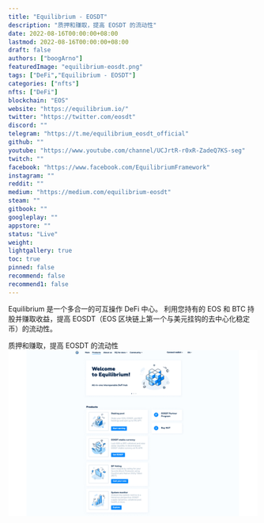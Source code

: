 ```yaml
---
title: "Equilibrium - EOSDT"
description: "质押和赚取，提高 EOSDT 的流动性"
date: 2022-08-16T00:00:00+08:00
lastmod: 2022-08-16T00:00:00+08:00
draft: false
authors: ["boogArno"]
featuredImage: "equilibrium-eosdt.png"
tags: ["DeFi","Equilibrium - EOSDT"]
categories: ["nfts"]
nfts: ["DeFi"]
blockchain: "EOS"
website: "https://equilibrium.io/"
twitter: "https://twitter.com/eosdt"
discord: ""
telegram: "https://t.me/equilibrium_eosdt_official"
github: ""
youtube: "https://www.youtube.com/channel/UCJrtR-r0xR-ZadeQ7KS-seg"
twitch: ""
facebook: "https://www.facebook.com/EquilibriumFramework"
instagram: ""
reddit: ""
medium: "https://medium.com/equilibrium-eosdt"
steam: ""
gitbook: ""
googleplay: ""
appstore: ""
status: "Live"
weight: 
lightgallery: true
toc: true
pinned: false
recommend: false
recommend1: false
---
```

Equilibrium 是一个多合一的可互操作 DeFi 中心。
利用您持有的 EOS 和 BTC 持股并赚取收益，提高 EOSDT（EOS 区块链上第一个与美元挂钩的去中心化稳定币）的流动性。

质押和赚取，提高 EOSDT 的流动性![equilibriumeosdt-dapp-defi-eos-image1_4953330f9b6e84843aaec8c04d1ba419](equilibriumeosdt-dapp-defi-eos-image1_4953330f9b6e84843aaec8c04d1ba419.png)